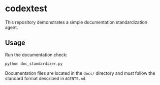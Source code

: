 # codextest

This repository demonstrates a simple documentation standardization agent.

## Usage

Run the documentation check:

```bash
python doc_standardizer.py
```

Documentation files are located in the `docs/` directory and must follow the standard format described in `AGENTS.md`.
